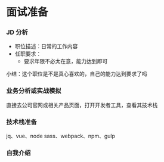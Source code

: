 # 面试准备

### JD 分析

- 职位描述：日常的工作内容
- 任职要求：
  - 要求年限不必太在意，能力达到即可

小结：这个职位是不是真心喜欢的，自己的能力达到要求了吗

### 业务分析或实战模拟

直接去公司官网或相关产品页面，打开开发者工具，查看其技术栈

### 技术栈准备

jq、vue、node
sass、webpack、npm、gulp

### 自我介绍
